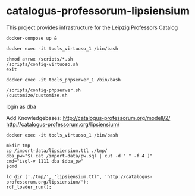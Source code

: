 # catalogus-professorum-lipsiensium
This project provides infrastructure for the Leipzig Professors Catalog

```
docker-compose up &
```

```
docker exec -it tools_virtuoso_1 /bin/bash
```

```
chmod a+rwx /scripts/*.sh
/scripts/config-virtuoso.sh
exit
```
```
docker exec -it tools_phpserver_1 /bin/bash
```
```
/scripts/config-phpserver.sh
/customize/customize.sh
```
login as dba

Add Knowledgebases:
http://catalogus-professorum.org/modell/2/
http://catalogus-professorum.org/lipsiensium/
```
docker exec -it tools_virtuoso_1 /bin/bash
```
```
mkdir tmp
cp /import-data/lipsiensium.ttl ./tmp/
dba_pw="$( cat /import-data/pw.sql | cut -d " " -f 4 )"
cmd="isql-v 1111 dba $dba_pw"
$cmd
```
```
ld_dir ('./tmp/', 'lipsiensium.ttl', 'http://catalogus-professorum.org/lipsiensium/');
rdf_loader_run();
```

